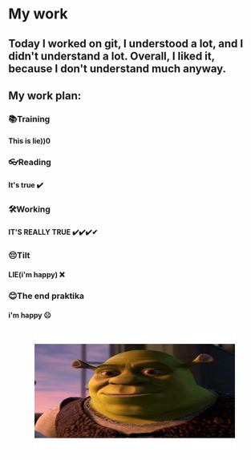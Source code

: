 #                                             My work
## Today I worked on git, I understood a lot, and I didn't understand a lot. Overall, I liked it, because I don't understand much anyway.
## My work plan:

### __📚Training__
#### This is lie))0
### __👓Reading__
#### It's true ✔️ 
### __🛠️Working__
#### IT'S REALLY TRUE ✔️✔️✔️✔
### __😔Tilt__
#### LIE(i'm happy) ❌
### __😊The end praktika__
#### i'm happy ☹
<p align="center">
<p align="center">
  <img width="400" height="250" src="https://github.com/mills3123/thisminework/blob/newBranchNewMills/shrek.webp">
</p>
